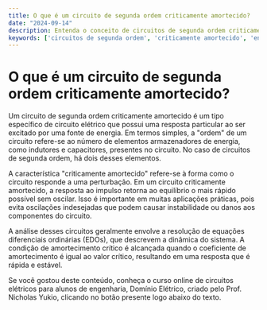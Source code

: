 ```yaml
---
title: O que é um circuito de segunda ordem criticamente amortecido?
date: "2024-09-14"
description: Entenda o conceito de circuitos de segunda ordem criticamente amortecidos e sua importância em engenharia elétrica.
keywords: ['circuitos de segunda ordem', 'criticamente amortecido', 'engenharia elétrica', 'EDOs']
---
```


# O que é um circuito de segunda ordem criticamente amortecido?

Um circuito de segunda ordem criticamente amortecido é um tipo específico de circuito elétrico que possui uma resposta particular ao ser excitado por uma fonte de energia. Em termos simples, a "ordem" de um circuito refere-se ao número de elementos armazenadores de energia, como indutores e capacitores, presentes no circuito. No caso de circuitos de segunda ordem, há dois desses elementos.

A característica "criticamente amortecido" refere-se à forma como o circuito responde a uma perturbação. Em um circuito criticamente amortecido, a resposta ao impulso retorna ao equilíbrio o mais rápido possível sem oscilar. Isso é importante em muitas aplicações práticas, pois evita oscilações indesejadas que podem causar instabilidade ou danos aos componentes do circuito.

A análise desses circuitos geralmente envolve a resolução de equações diferenciais ordinárias (EDOs), que descrevem a dinâmica do sistema. A condição de amortecimento crítico é alcançada quando o coeficiente de amortecimento é igual ao valor crítico, resultando em uma resposta que é rápida e estável.

Se você gostou deste conteúdo, conheça o curso online de circuitos elétricos para alunos de engenharia, Domínio Elétrico, criado pelo Prof. Nicholas Yukio, clicando no botão presente logo abaixo do texto.